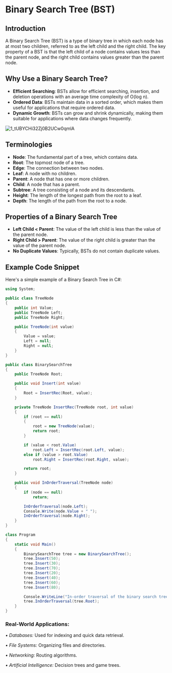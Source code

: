 # Binary Search Tree (BST)

## Introduction
A Binary Search Tree (BST) is a type of binary tree in which each node has at most two children, referred to as the left child and the right child. The key property of a BST is that the left child of a node contains values less than the parent node, and the right child contains values greater than the parent node.

## Why Use a Binary Search Tree?
- **Efficient Searching**: BSTs allow for efficient searching, insertion, and deletion operations with an average time complexity of O(log n).
- **Ordered Data**: BSTs maintain data in a sorted order, which makes them useful for applications that require ordered data.
- **Dynamic Growth**: BSTs can grow and shrink dynamically, making them suitable for applications where data changes frequently.


![1_tUBYCHi32Zj0B2UCw0qmlA](https://github.com/user-attachments/assets/1c3f261d-f54c-4d49-9b56-8aa459ab7ada)


## Terminologies
- **Node**: The fundamental part of a tree, which contains data.
- **Root**: The topmost node of a tree.
- **Edge**: The connection between two nodes.
- **Leaf**: A node with no children.
- **Parent**: A node that has one or more children.
- **Child**: A node that has a parent.
- **Subtree**: A tree consisting of a node and its descendants.
- **Height**: The length of the longest path from the root to a leaf.
- **Depth**: The length of the path from the root to a node.

## Properties of a Binary Search Tree
- **Left Child < Parent**: The value of the left child is less than the value of the parent node.
- **Right Child > Parent**: The value of the right child is greater than the value of the parent node.
- **No Duplicate Values**: Typically, BSTs do not contain duplicate values.

## Example Code Snippet
Here's a simple example of a Binary Search Tree in C#:

```csharp
using System;

public class TreeNode
{
    public int Value;
    public TreeNode Left;
    public TreeNode Right;

    public TreeNode(int value)
    {
        Value = value;
        Left = null;
        Right = null;
    }
}

public class BinarySearchTree
{
    public TreeNode Root;

    public void Insert(int value)
    {
        Root = InsertRec(Root, value);
    }

    private TreeNode InsertRec(TreeNode root, int value)
    {
        if (root == null)
        {
            root = new TreeNode(value);
            return root;
        }

        if (value < root.Value)
            root.Left = InsertRec(root.Left, value);
        else if (value > root.Value)
            root.Right = InsertRec(root.Right, value);

        return root;
    }

    public void InOrderTraversal(TreeNode node)
    {
        if (node == null)
            return;

        InOrderTraversal(node.Left);
        Console.Write(node.Value + " ");
        InOrderTraversal(node.Right);
    }
}

class Program
{
    static void Main()
    {
        BinarySearchTree tree = new BinarySearchTree();
        tree.Insert(50);
        tree.Insert(30);
        tree.Insert(70);
        tree.Insert(20);
        tree.Insert(40);
        tree.Insert(60);
        tree.Insert(80);

        Console.WriteLine("In-order traversal of the binary search tree:");
        tree.InOrderTraversal(tree.Root);
    }
}
```


### Real-World Applications:
*• Databases:* Used for indexing and quick data retrieval.

*• File Systems:* Organizing files and directories.

*• Networking:* Routing algorithms.

*• Artificial Intelligence:* Decision trees and game trees.
